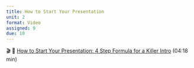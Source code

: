 ```yaml
---
title: How to Start Your Presentation
unit: 2
format: Video
assigned: 9
due: 10
---
```

🎬 👀 [How to Start Your Presentation: 4 Step Formula for a Killer Intro](https://www.youtube.com/watch?v=aGEFtRwPhE4&t=42s) (04:18 min)
